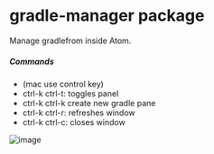 # gradle-manager package

Manage gradlefrom inside Atom.
##### Commands
* (mac use control key)
* ctrl-k ctrl-t: toggles panel
* ctrl-k ctrl-k create new gradle pane
* ctrl-k ctrl-r: refreshes window
* ctrl-k ctrl-c: closes window

![image](https://raw.githubusercontent.com/henjue/atom-gradle-manager/master/images/out.gif)
